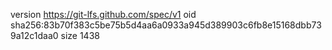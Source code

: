 version https://git-lfs.github.com/spec/v1
oid sha256:83b70f383c5be75b5d4aa6a0933a945d389903c6fb8e15168dbb739a12c1daa0
size 1438
